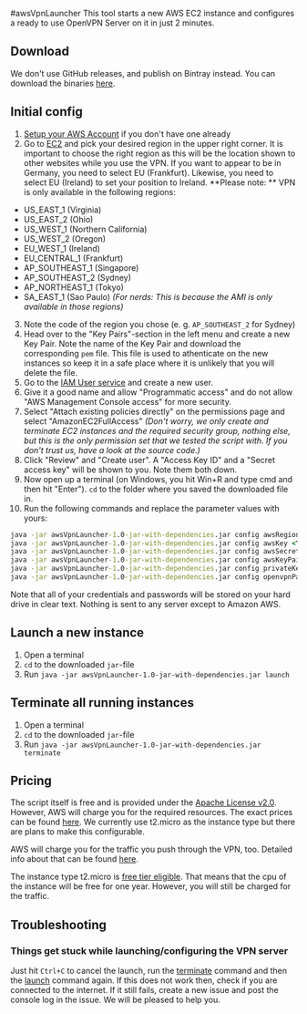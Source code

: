 #awsVpnLauncher
This tool starts a new AWS EC2 instance and configures a ready to use OpenVPN Server on it in just 2 minutes.

## Download
We don't use GitHub releases, and publish on Bintray instead. You can download the binaries [here](https://bintray.com/vatbub/fokprojectsReleases/awsVpnLauncher#downloads).

## Initial config
1. [Setup your AWS Account](https://aws.amazon.com/) if you don't have one already
2. Go to [EC2](https://eu-central-1.console.aws.amazon.com/ec2/v2/home) and pick your desired region in the upper right corner. It is important to choose the right region as this will be the location shown to other websites while you use the VPN. If you want to appear to be in Germany, you need to select EU (Frankfurt). Likewise, you need to select EU (Ireland) to set your position to Ireland. 
  **Please note: ** VPN is only available in the following regions: 
  - US_EAST_1 (Virginia)
  - US_EAST_2 (Ohio)
  - US_WEST_1 (Northern California)
  - US_WEST_2 (Oregon)
  - EU_WEST_1 (Ireland)
  - EU_CENTRAL_1 (Frankfurt)
  - AP_SOUTHEAST_1 (Singapore)
  - AP_SOUTHEAST_2 (Sydney)
  - AP_NORTHEAST_1 (Tokyo)
  - SA_EAST_1 (Sao Paulo)
  *(For nerds: This is because the AMI is only available in those regions)*
3. Note the code of the region you chose (e. g. `AP_SOUTHEAST_2` for Sydney)
4. Head over to the "Key Pairs"-section in the left menu and create a new Key Pair. Note the name of the Key Pair and download the corresponding `pem` file. This file is used to athenticate on the new instances so keep it in a safe place where it is unlikely that you will delete the file.
5. Go to the [IAM User service](https://console.aws.amazon.com/iam/home?region=ap-southeast-2#/users) and create a new user.
6. Give it a good name and allow "Programmatic access" and do not allow "AWS Management Console access" for more security.
7. Select "Attach existing policies directly" on the permissions page and select "AmazonEC2FullAccess" *(Don't worry, we only create and terminate EC2 instances and the required security group, nothing else, but this is the only permission set that we tested the script with. If you don't trust us, have a look at the source code.)*
8. Click "Review" and "Create user". A "Access Key ID" and a "Secret access key" will be shown to you. Note them both down.
9. Now open up a terminal (on Windows, you hit Win+R and type cmd and then hit "Enter"). `cd` to the folder where you saved the downloaded file in.
10. Run the following commands and replace the parameter values with yours:
```cmd
java -jar awsVpnLauncher-1.0-jar-with-dependencies.jar config awsRegion <The code of the region you chose>
java -jar awsVpnLauncher-1.0-jar-with-dependencies.jar config awsKey <Your Access Key ID>
java -jar awsVpnLauncher-1.0-jar-with-dependencies.jar config awsSecret <Secret access Key>
java -jar awsVpnLauncher-1.0-jar-with-dependencies.jar config awsKeyPairName <The name of the key pair you created>
java -jar awsVpnLauncher-1.0-jar-with-dependencies.jar config privateKeyFile C:\path\to\the\private\keyFile.pem
java -jar awsVpnLauncher-1.0-jar-with-dependencies.jar config openvpnPassword <The password for the vpn server that you wish to use>
```

Note that all of your credentials and passwords will be stored on your hard drive in clear text. Nothing is sent to any server except to Amazon AWS.

## Launch a new instance
1. Open a terminal
2. `cd` to the downloaded `jar`-file
3. Run `java -jar awsVpnLauncher-1.0-jar-with-dependencies.jar launch`

## Terminate all running instances
1. Open a terminal
2. `cd` to the downloaded `jar`-file
3. Run `java -jar awsVpnLauncher-1.0-jar-with-dependencies.jar terminate`

## Pricing
The script itself is free and is provided under the [Apache License v2.0](https://github.com/vatbub/awsVpnLauncher/blob/master/LICENSE.txt). 
However, AWS will charge you for the required resources. The exact prices can be found [here](https://aws.amazon.com/marketplace/pp/B00MI40CAE/ref=mkt_wir_openvpn_byol#pricing-box).
We currently use t2.micro as the instance type but there are plans to make this configurable.

AWS will charge you for the traffic you push through the VPN, too. Detailed info about that can be found [here](https://aws.amazon.com/ec2/pricing/on-demand/#Data_Transfer).

The instance type t2.micro is [free tier eligible](https://aws.amazon.com/free/). That means that the cpu of the instance will be free for one year. However, you will still be charged for the traffic.

## Troubleshooting
### Things get stuck while launching/configuring the VPN server
Just hit `Ctrl+C` to cancel the launch, run the [terminate](#terminate-all-running-instances) command and then the [launch](#launch-a-new-instance) command again. If this does not work then, check if you are connected to the internet. If it still fails, create a new issue and post the console log in the issue. We will be pleased to help you.
